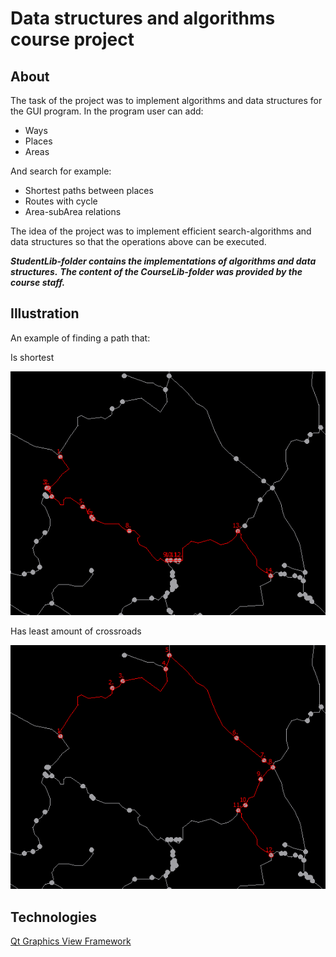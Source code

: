 # Data structures and algorithms course project

## About
The task of the project was to implement algorithms and data structures
for the GUI program. In the program user can add:

- Ways
- Places
- Areas

And search for example:

- Shortest paths between places
- Routes with cycle
- Area-subArea relations

The idea of the project was to implement efficient search-algorithms
and data structures so that the operations above can be executed.

***StudentLib-folder contains the implementations of algorithms and data structures.*** 
***The content of the CourseLib-folder was provided by the course staff.***

## Illustration
An example of finding a path that:

Is shortest 

![image](/Assets/ex1.PNG)

Has least amount of crossroads 

![image](/Assets/ex2.PNG)

## Technologies
[Qt Graphics View Framework](https://doc.qt.io/qt-5/graphicsview.html)


